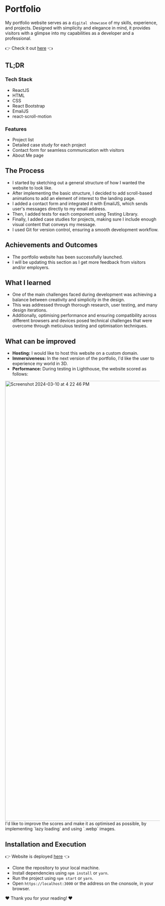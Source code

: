 # Portfolio

My portfolio website serves as a `digital showcase` of my skills, experience, and projects. Designed with simplicity and elegance in mind, it provides visitors with a glimpse into my capabilities as a developer and a professional.

👉 Check it out [here](https://divya-kulkarni.netlify.app/) 👈

## TL;DR

### Tech Stack
- ReactJS
- HTML
- CSS
- React Bootstrap
- EmailJS
- react-scroll-motion

### Features

- Project list
- Detailed case study for each project
- Contact form for seamless communication with visitors
- About Me page


## The Process

- I started by sketching out a general structure of how I wanted the website to look like.
- After implementing the basic structure, I decided to add scroll-based animations to add an element of interest to the landing page.
- I added a contact form and integrated it with EmailJS, which sends user's messages directly to my email address.
- Then, I added tests for each component using Testing Library.
- Finally, I added case studies for projects, making sure I include enough visual content that conveys my message.
- I used Git for version control, ensuring a smooth development workflow.


## Achievements and Outcomes

- The portfolio website has been successfully launched.
- I will be updating this section as I get more feedback from visitors and/or employers.

## What I learned

- One of the main challenges faced during development was achieving a balance between creativity and simplicity in the design.
- This was addressed through thorough research, user testing, and many design iterations.
- Additionally, optimising performance and ensuring compatibility across different browsers and devices posed technical challenges that were overcome through meticulous testing and optimisation techniques.

## What can be improved
- **Hosting:** I would like to host this website on a custom domain.
- **Immersiveness:** In the next version of the portfolio, I'd like the user to experience my world in 3D.
- **Performance:** During testing in Lighthouse, the website scored as follows:
<img width="1433" alt="Screenshot 2024-03-10 at 4 22 46 PM" src="https://github.com/divya-kulkarni/portfolio/assets/44868354/87f1bf17-d349-465a-84d5-6c7d0b16cdff">
I'd like to improve the scores and make it as optimised as possible, by implementing `lazy loading` and using `.webp` images.

## Installation and Execution
👉 Website is deployed [here](https://divya-kulkarni.netlify.app/) 👈
- Clone the repository to your local machine.
- Install dependencies using `npm install` or `yarn`.
- Run the project using `npm start` or `yarn`.
- Open `https://localhost:3000` or the address on the cnonsole, in your browser.

❤️ Thank you for your reading! ❤️
